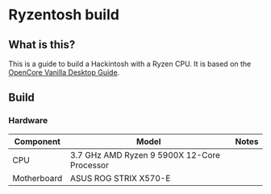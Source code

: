 # Ryzentosh build

## What is this?

This is a guide to build a Hackintosh with a Ryzen CPU. It is based on the [OpenCore Vanilla Desktop Guide](https://dortania.github.io/OpenCore-Desktop-Guide/).

## Build

### Hardware

| Component | Model | Notes |
| --- | --- | --- |
| CPU | 3.7 GHz AMD Ryzen 9 5900X 12-Core Processor | |
| Motherboard | ASUS ROG STRIX X570-E | |
